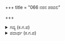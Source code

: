 +++
title = "066 ನರನ ಶರದಲಿ"

+++

<details><summary>ಗದ್ಯ (ಕ.ಗ.ಪ) </summary>

66. ಅರ್ಜುನನ ಬಾಣದಿಂದ ಭೀಷ್ಮರ ಎದೆ ಬಿರಿಯಿತು. ಮೈ ಝೋಂಪಿಸಿತು. ಭೀಷ್ಮರು ಸುಧಾರಿಸಿಕೊಳ್ಳಲಾರದೆ ರxದ ಕಂಬುಗೆಯನ್ನು ಒರಗಿ ನಿಂತರು. ಆಗ ಅದನ್ನು ನೋಡುತ್ತಿದ್ದ ಕೌರವನ ಸೈನಿಕರು ಅರರೆ ಭೀಷ್ಮ ಸೋತ. ಇನ್ನೇನು ! ಕುರುಸೇನೆ ಉರಿಯುತ್ತಿದೆ. ದೊರೆ ಕೌರವ ಎಲ್ಲಿ ? ಎಂದು ಕೂಗುತ್ತಿದ್ದಾಗ ಕೌರವ ಎದುರಾದ.
</details>

<details><summary>ಪದಾರ್ಥ (ಕ.ಗ.ಪ) </summary>

ತರಹರಿಸು-ತಾಳಿಕೋ, ಮಾರಾನು-ಎದುರು ನಿಲ್ಲು, ಕಂಬುಗೆ-ರಥದಲ್ಲಿ ಆಯುಧಗಳನ್ನು ಇರಿಸಲು ವ್ಯವಸ್ಥೆ ಮಾಡಿರುವ ಸ್ಥಳ
</details>
